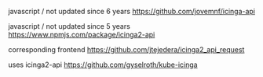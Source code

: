 javascript / not updated since 6 years
https://github.com/jovemnf/icinga-api

javascript / not updated since 5 years
https://www.npmjs.com/package/icinga2-api

corresponding frontend
https://github.com/jtejedera/icinga2_api_request

uses icinga2-api
https://github.com/gyselroth/kube-icinga
